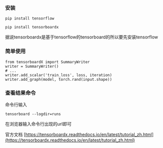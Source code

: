 ### 安装
`pip install tensorflow`

`pip install tensorboardx`

据说tensorboardx是基于tensorflow的tensorboard的所以要先安装tensorflow

### 简单使用
```
from tensorboardX import SummaryWriter   
writer = SummaryWriter()
# ...
writer.add_scalar('train_loss', loss, iteration)
writer.add_graph(model, torch.rand(input.shape))
```

### 查看结果命令
命令行输入

`tensorboard --logdir=runs`

在浏览器输入命令行出现的url即可

官方文档
[https://tensorboardx.readthedocs.io/en/latest/tutorial_zh.html](https://tensorboardx.readthedocs.io/en/latest/tutorial_zh.html)

